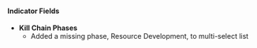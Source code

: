 
#### Indicator Fields

- **Kill Chain Phases**
  - Added a missing phase, Resource Development, to multi-select list

